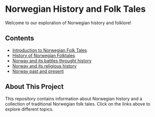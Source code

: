 # Norwegian History and Folk Tales

Welcome to our exploration of Norwegian history and folklore!

## Contents

- [Introduction to Norwegian Folk Tales](introduction-to-norweiganfolktale.md)
- [History of Norwegian Folktales](History-of-Norway's-Folktales.md)
- [Norway and its battles throught history](Norway's-Battles.md)
- [Norway and its religious history](Religion-Norway.md)
- [Norway past and present](Differences-in-past-vs-present-Norway.md)
## About This Project

This repository contains information about Norwegian history and a collection of traditional Norwegian folk tales. Click on the links above to explore different topics.
